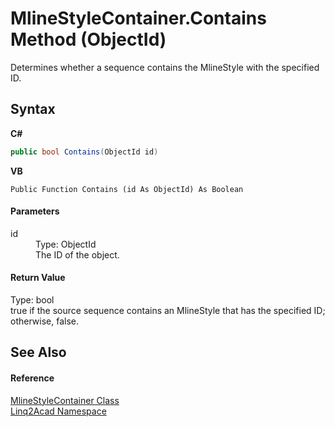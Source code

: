 # MlineStyleContainer.Contains Method (ObjectId)
 

Determines whether a sequence contains the MlineStyle with the specified ID.

## Syntax

**C#**<br />
``` C#
public bool Contains(ObjectId id)
```

**VB**<br />
``` VB
Public Function Contains (id As ObjectId) As Boolean
```


#### Parameters
<dl><dt>id</dt><dd>Type: ObjectId<br />The ID of the object.</dd></dl>

#### Return Value
Type: bool<br />true if the source sequence contains an MlineStyle that has the specified ID; otherwise, false.

## See Also


#### Reference
<a href="T_Linq2Acad_MlineStyleContainer.md">MlineStyleContainer Class</a><br /><a href="N_Linq2Acad.md">Linq2Acad Namespace</a><br />
